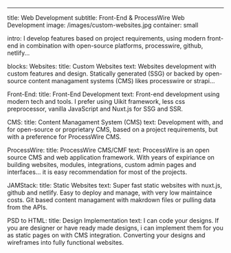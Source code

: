 ---
title: Web Development
subtitle: Front-End & ProcessWire Web Development
image: /images/custom-websites.jpg
container: small

intro: I develop features based on project requirements, using modern front-end in combination with open-source platforms, processwire, github, netlify...

blocks:
  Websites: 
    title: Custom Websites
    text: Websites development with custom features and design. Statically generated (SSG) or backed by open-source content managament systems (CMS) likes processwire or strapi...

  Front-End:
    title: Front-End Development
    text: Front-end development using modern tech and tools. I prefer using Uikit framework, less css preprocessor, vanilla JavaScript and Nuxt.js for SSG and SSR.

  CMS: 
    title: Content Managament System (CMS)
    text: Development with, and for open-source or proprietary CMS, based on a project requirements, but with a preference for ProcessWire CMS.

  ProcessWire:
    title: ProcessWire CMS/CMF
    text: ProcessWire is an open source CMS and web application framework. With years of expiriance on building websites, modules, integrations, custom admin pages and interfaces... it is easy recommendation for most of the projects.

  JAMStack:
    title: Static Websites
    text: Super fast static websites with nuxt.js, github and netlify. Easy to deploy and manage, with very low maintaince costs. Git based content managament with makrdown files or pulling data from the APIs. 

  PSD to HTML:
    title: Design Implementation
    text: I can code your designs. If you are designer or have ready made designs, i can implement them for you as static pages on with CMS integration. Converting your designs and wireframes into fully functional websites.